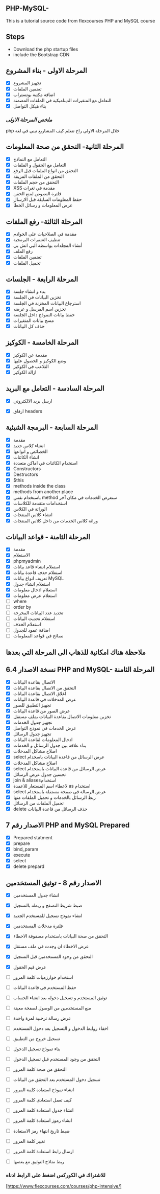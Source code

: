 ## PHP-MySQL-
This is a tutorial source code from flexcourses PHP and MySQL course

 

## Steps 
* Download the php startup files 
* include the Bootstrap CDN

## المرحلة الاولى - بناء المشروع 
* [X] تجهيز المشروع
* [x] تضمين الملفات
* [x] اضافة مكتبة بوتستراب
* [x]  التعامل مع المتغيرات الديناميكية في الملفات المضمنة
* [x]  بناء هيكل التواصل

### *ملخص المرحلة الاولى* 
php خلال المرحلة الاولى راح تتعلم كيف المشاريع تبنى في لغة 

##  المرحلة الثانية- التحقق من صحة المعلومات  
* [x] التعامل مع النماذج
* [x] التعامل مع الحقول و الملفات
* [x] التحقق من انواع الملفات قبل الرفع
* [x] التحقق من الملفات المزيفة
* [x] التحقق من حجم الملفات
* [x] XSS مقدمة في ثغرات
* [x] فلترة النصوص لمنع الحقن
* [x] حفظ المعلومات السابقة قبل الارسال 
* [x] عرض المعلومات و رسائل الخطأ 

## المرحلة الثالثة- رفع الملفات
* [x] مقدمة في الصلاحيات على الخوادم
* [x] تنظيف الشفرات البرمجية
* [x] أنشاء المجلدات بواسطة البي اتش بي
* [x] رفع الملف
* [x] تضمين الملفات
* [x] تحميل الملفات

## المرحلة الرابعة - الجلسات
* [x] بدء و انشاء جلسة
* [x] تخزين البيانات في الجلسة
* [x] استرجاع البيانات المخزنة في الجلسة
* [x] تخزين اسم المرسل و عرضه
* [x] حفظ بيانات النموذج داخل الجلسة
* [x] مسح بيانات المتغيرات
* [x] حذف كل البيانات 

## المرحلة الخامسة - الكوكيز
* [x] مقدمة عن الكوكيز
* [x] وضع الكوكيز و الحصول عليها
* [x] التلاعب في الكوكيز
* [x] ازالة الكوكيز

## المرحلة السادسة - التعامل مع البريد
* [x] ارسل بريد الالكتروني
* [x] ارفاق headers 
 

## المرحلة السابعة - البرمجة الشيئية
* [x] مقدمة
* [x] انشاء كلاس جديد
* [x] الخصائص و انواعها 
* [x] انشاء الكائنات
* [x] استخدام الكائنات في اماكن متعددة
* [x] Constructors
* [x] Destructors
* [x] $this
* [x] methods inside the class
* [x] methods from another place
* [x] باستخدام نفس method سنعرض الخدمات في مكان آخر
* [x] استخدامات متقدمة للكلاسات
* [x] الوراثة في الكلاس
* [x] انشاء كلاس المنتجات
* [x] وراثة كلاس الخدمات من داخل كلاس المنتجات 

## المرحلة الثامنة - قواعد البيانات
* [x] مقدمة
* [x] الاستعلام
* [x] phpmyadmin 
* [x] استعلام انشاء قاعد بيانات
* [x] استعلام حذف قاعدة بيانات
* [x] تعريف انواع بيانات MySQL
* [x] استعلام انشاء جدول
* [x] استعلام ادخال معلومات
* [x] استعلام عرض معلومات
* [ ] where
* [ ] order by
* [ ] تحديد عدد البيانات المخرجة
* [ ] استعلام تحديث البيانات
* [ ] استعلام الحذف
* [ ] اضافة عمود للجدول
* [ ] نصائح في قواعد المعلومات 

## ملاحظة هناك امكانية للذهاب الى المرحلة التي بعدها 

## نسخة الاصدار 6.4  PHP and MySQL- المرحلة الثامنة
* [x] الاتصال بقاعدة البيانات
* [x] التحقق من الاتصال بقاعدة البيانات
* [x] اغلاق الاتصال بقاعدة البيانات 
* [x] عرض المدخلات في قاعدة البيانات 
* [x] تجهيز التطبيق للصور
* [x] عرض الصور من قاعدة البيانات 
* [x] تخزين معلومات الاتصال بقاعدة البيانات بملف مستقل
* [x] تجهيز جدول الخدمات 
* [x] عرض الخدمات في نموذج التواصل
* [x] تجهيز جدول الرسائل
* [x] ادخال المعلومات لقاعدة البيانات 
* [x] بناء علاقة بين جدول الرسائل و الخدمات
* [x] اصلاح مشاكل المدخلات
* [x] select عرض الرسائل من قاعدة البيانات باسخدام 
* [x] اصلاح مشاكل المدخلات 
* [x] select عرض الرسائل من قاعدة البيانات باستخدام
* [x] تحسين جدول عرض الرسائل
* [x] join & aliasesاستخدام
* [x] لاعطاء اسم المستعار للاعمدة as استخدام   
* [x] select عرض الرسالة في صفحة مستقلة باستخدام
* [x] ربط الرسائل بالخدمات و تحميل الملفات منها
* [x] تحميل الملفات من الرسائل 
* [x] delete حذف الرسائل من قاعدة البيانات  

## الاصدار رقم 7 PHP and MySQL Prepared  
* [x] Prepared statment 
* [x] prepare
* [x] bind_param
* [x] execute
* [x] select
* [x] delete prepard 

## الاصدار رقم 8 - توثيق المستخدمين  
* [x] انشاء جدول المستخدمين 
* [x] ضبط شريط التصفح و ربطه بالتسجيل
* [x] انشاء نموذج تسجيل للمستخدم الجديد
* [x] فلترة مدخلات المستخدمين
* [x] التحقق من صحة البيانات باستخدام مصفوفة الاخطاء
* [x] عرض الاخطاء ان وجدت في ملف مستقل
* [x] التحقق من وجود المستخدمين قبل التسجيل
* [x] عرض قيم الحقول
* [ ] استخدام خوارزميات كلمة المرور
* [ ] حفظ المستخدم في قاعدة البيانات
* [ ] توثيق المستخدم و تسجيل دخوله بعد انشاء الحساب
* [ ] منع المستخدمين من الوصول لصفحة معينة 
* [ ] عرض رسالة ترحبية لمرة واحدة 
* [ ] اخفاء روابط الدخول و التسجيل بعد دخول المستخدم 
* [ ] تسجيل خروج من التطبيق 
* [ ] بناء تموذج تسجيل الدخول
* [ ] التحقق من وجود المستخدم قبل تسجيل الدخول
* [ ] التحقق من صحة كلمة المرور 
* [ ] تسجيل دخول المستخدم بعد التحقق من البيانات 
* [ ] انشاء نموذج استعادة كلمة المرور 
* [ ] كيف تعمل استعادى كلمة المرور 
* [ ] انشاء جدول استعادة كلمة المرور 
* [ ] انشاء رموز استعادة كلمة المرور 
* [ ] ضبط تاريخ انتهاء رمز الاستعادة
* [ ] تغيير كلمة المرور
* [ ] ارسال رابط استعادة كلمة المرور
* [ ] ربط نماذج التوثيق مع بعضها



### للاشتراك في الكوركس اضغط على الرابط ادناه 
[https://www.flexcourses.com/courses/php-intensive/]
